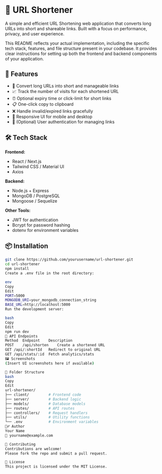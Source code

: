 # 🔗 URL Shortener

A simple and efficient URL Shortening web application that converts long URLs into short and shareable links. Built with a focus on performance, privacy, and user experience.

This README reflects your actual implementation, including the specific tech stack, features, and file structure present in your codebase. It provides clear instructions for setting up both the frontend and backend components of your application.

## 🚀 Features

- 🔄 Convert long URLs into short and manageable links
- 📈 Track the number of visits for each shortened URL
- ⏰ Optional expiry time or click-limit for short links
- 📋 One-click copy to clipboard
- ❌ Handle invalid/expired links gracefully
- 📱 Responsive UI for mobile and desktop
- 🔐 (Optional) User authentication for managing links

## 🛠️ Tech Stack

**Frontend:**
- React / Next.js
- Tailwind CSS / Material UI
- Axios

**Backend:**
- Node.js + Express
- MongoDB / PostgreSQL
- Mongoose / Sequelize

**Other Tools:**
- JWT for authentication
- Bcrypt for password hashing
- dotenv for environment variables

## 📦 Installation

```bash
git clone https://github.com/yourusername/url-shortener.git
cd url-shortener
npm install
Create a .env file in the root directory:

env
Copy
Edit
PORT=5000
MONGODB_URI=your_mongodb_connection_string
BASE_URL=http://localhost:5000
Run the development server:

bash
Copy
Edit
npm run dev
📡 API Endpoints
Method	Endpoint	Description
POST	/api/shorten	Create a shortened URL
GET	/api/:shortId	Redirect to original URL
GET	/api/stats/:id	Fetch analytics/stats
🖼️ Screenshots
(Insert UI screenshots here if available)

🧾 Folder Structure
bash
Copy
Edit
url-shortener/
├── client/         # Frontend code
├── server/         # Backend logic
├── models/         # Database models
├── routes/         # API routes
├── controllers/    # Request handlers
├── utils/          # Utility functions
└── .env            # Environment variables
🙋‍♂️ Author
Your Name
📧 yourname@example.com

🤝 Contributing
Contributions are welcome!
Please fork the repo and submit a pull request.

📄 License
This project is licensed under the MIT License.